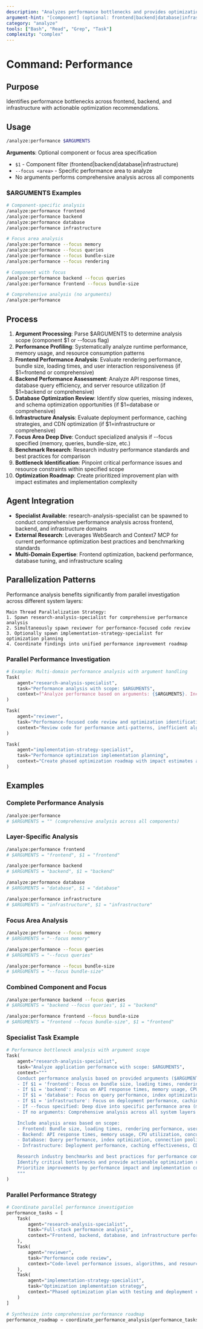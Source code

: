 ```yaml
---
description: "Analyzes performance bottlenecks and provides optimization recommendations"
argument-hint: "[component] (optional: frontend|backend|database|infrastructure) or [--focus <area>]"
category: "analyze"
tools: ["Bash", "Read", "Grep", "Task"]
complexity: "complex"
---
```


# Command: Performance

## Purpose

Identifies performance bottlenecks across frontend, backend, and infrastructure with actionable optimization recommendations.

## Usage

```bash
/analyze:performance $ARGUMENTS
```

**Arguments**: Optional component or focus area specification

- `$1` - Component filter (frontend|backend|database|infrastructure)
- `--focus <area>` - Specific performance area to analyze
- No arguments performs comprehensive analysis across all components

### $ARGUMENTS Examples

```bash
# Component-specific analysis
/analyze:performance frontend
/analyze:performance backend
/analyze:performance database
/analyze:performance infrastructure

# Focus area analysis
/analyze:performance --focus memory
/analyze:performance --focus queries
/analyze:performance --focus bundle-size
/analyze:performance --focus rendering

# Component with focus
/analyze:performance backend --focus queries
/analyze:performance frontend --focus bundle-size

# Comprehensive analysis (no arguments)
/analyze:performance
```

## Process

1. **Argument Processing**: Parse $ARGUMENTS to determine analysis scope (component $1 or --focus flag)
2. **Performance Profiling**: Systematically analyze runtime performance, memory usage, and resource consumption patterns
3. **Frontend Performance Analysis**: Evaluate rendering performance, bundle size, loading times, and user interaction responsiveness (if
   $1=frontend or comprehensive)
4. **Backend Performance Assessment**: Analyze API response times, database query efficiency, and server resource utilization (if $1=backend or comprehensive)
5. **Database Optimization Review**: Identify slow queries, missing indexes, and schema optimization opportunities (if $1=database or comprehensive)
6. **Infrastructure Analysis**: Evaluate deployment performance, caching strategies, and CDN optimization (if $1=infrastructure or comprehensive)
7. **Focus Area Deep Dive**: Conduct specialized analysis if --focus specified (memory, queries, bundle-size, etc.)
8. **Benchmark Research**: Research industry performance standards and best practices for comparison
9. **Bottleneck Identification**: Pinpoint critical performance issues and resource constraints within specified scope
10. **Optimization Roadmap**: Create prioritized improvement plan with impact estimates and implementation complexity

## Agent Integration

- **Specialist Available**: research-analysis-specialist can be spawned to conduct comprehensive performance analysis across frontend,
  backend, and infrastructure domains
- **External Research**: Leverages WebSearch and Context7 MCP for current performance optimization best practices and benchmarking standards
- **Multi-Domain Expertise**: Frontend optimization, backend performance, database tuning, and infrastructure scaling

## Parallelization Patterns

Performance analysis benefits significantly from parallel investigation across different system layers:

```text
Main Thread Parallelization Strategy:
1. Spawn research-analysis-specialist for comprehensive performance analysis
2. Simultaneously spawn reviewer for performance-focused code review
3. Optionally spawn implementation-strategy-specialist for optimization planning
4. Coordinate findings into unified performance improvement roadmap
```

### Parallel Performance Investigation

```python
# Example: Multi-domain performance analysis with argument handling
Task(
    agent="research-analysis-specialist",
    task="Performance analysis with scope: $ARGUMENTS",
    context=f"Analyze performance based on arguments: {$ARGUMENTS}. Include frontend, backend, database, and infrastructure performance with industry benchmarking within specified scope"
)

Task(
    agent="reviewer",
    task="Performance-focused code review and optimization identification",
    context="Review code for performance anti-patterns, inefficient algorithms, and resource usage issues"
)

Task(
    agent="implementation-strategy-specialist",
    task="Performance optimization implementation planning",
    context="Create phased optimization roadmap with impact estimates and testing strategies"
)
```

## Examples

### Complete Performance Analysis

```bash
/analyze:performance
# $ARGUMENTS = "" (comprehensive analysis across all components)
```

### Layer-Specific Analysis

```bash
/analyze:performance frontend
# $ARGUMENTS = "frontend", $1 = "frontend"

/analyze:performance backend
# $ARGUMENTS = "backend", $1 = "backend"

/analyze:performance database
# $ARGUMENTS = "database", $1 = "database"

/analyze:performance infrastructure
# $ARGUMENTS = "infrastructure", $1 = "infrastructure"
```

### Focus Area Analysis

```bash
/analyze:performance --focus memory
# $ARGUMENTS = "--focus memory"

/analyze:performance --focus queries
# $ARGUMENTS = "--focus queries"

/analyze:performance --focus bundle-size
# $ARGUMENTS = "--focus bundle-size"
```

### Combined Component and Focus

```bash
/analyze:performance backend --focus queries
# $ARGUMENTS = "backend --focus queries", $1 = "backend"

/analyze:performance frontend --focus bundle-size
# $ARGUMENTS = "frontend --focus bundle-size", $1 = "frontend"
```

### Specialist Task Example

```python
# Performance bottleneck analysis with argument scope
Task(
    agent="research-analysis-specialist",
    task="Analyze application performance with scope: $ARGUMENTS",
    context="""
    Conduct performance analysis based on provided arguments ($ARGUMENTS):
    - If $1 = 'frontend': Focus on bundle size, loading times, rendering performance, user interaction responsiveness
    - If $1 = 'backend': Focus on API response times, memory usage, CPU utilization, concurrent request handling
    - If $1 = 'database': Focus on query performance, index optimization, connection pooling, data access patterns
    - If $1 = 'infrastructure': Focus on deployment performance, caching effectiveness, CDN optimization
    - If --focus specified: Deep dive into specific performance area (memory, queries, bundle-size, etc.)
    - If no arguments: Comprehensive analysis across all system layers

    Include analysis areas based on scope:
    - Frontend: Bundle size, loading times, rendering performance, user interaction responsiveness
    - Backend: API response times, memory usage, CPU utilization, concurrent request handling
    - Database: Query performance, index optimization, connection pooling, data access patterns
    - Infrastructure: Deployment performance, caching effectiveness, CDN optimization

    Research industry benchmarks and best practices for performance comparison.
    Identify critical bottlenecks and provide actionable optimization recommendations.
    Prioritize improvements by performance impact and implementation complexity.
    """
)
```

### Parallel Performance Strategy

```python
# Coordinate parallel performance investigation
performance_tasks = [
    Task(
        agent="research-analysis-specialist",
        task="Full-stack performance analysis",
        context="Frontend, backend, database, and infrastructure performance assessment"
    ),
    Task(
        agent="reviewer",
        task="Performance code review",
        context="Code-level performance issues, algorithms, and resource usage patterns"
    ),
    Task(
        agent="implementation-strategy-specialist",
        task="Optimization implementation strategy",
        context="Phased optimization plan with testing and deployment considerations"
    )
]

# Synthesize into comprehensive performance roadmap
performance_roadmap = coordinate_performance_analysis(performance_tasks)
```
